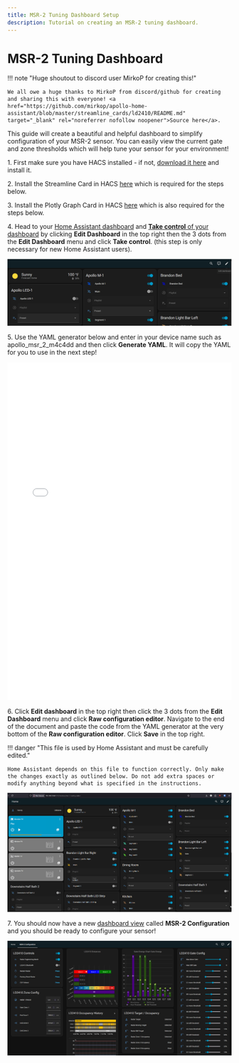 ```yaml
---
title: MSR-2 Tuning Dashboard Setup
description: Tutorial on creating an MSR-2 tuning dashboard.
---
```

# MSR-2 Tuning Dashboard

!!! note "Huge shoutout to discord user MirkoP for creating this!"

    We all owe a huge thanks to MirkoP from discord/github for creating and sharing this with everyone! <a href="https://github.com/mirkop/apollo-home-assistant/blob/master/streamline_cards/ld2410/README.md" target="_blank" rel="noreferrer nofollow noopener">Source here</a>.

This guide will create a beautiful and helpful dashboard to simplify configuration of your MSR-2 sensor. You can easily view the current gate and zone thresholds which will help tune your sensor for your environment!

1\. First make sure you have HACS installed - if not, <a href="https://hacs.xyz/docs/use/download/download/" target="_blank" rel="noreferrer nofollow noopener">download it here</a> and install it.

2\. Install the Streamline Card in HACS <a href="https://github.com/brunosabot/streamline-card/?tab=readme-ov-file#with-hacs-recommended" target="_blank" rel="noreferrer nofollow noopener">here</a> which is required for the steps below.

3\. Install the Plotly Graph Card in HACS <a href="https://github.com/dbuezas/lovelace-plotly-graph-card" target="_blank" rel="noreferrer nofollow noopener">here</a> which is also required for the steps below.

4\. Head to your <a href="http://homeassistant.local:8123" target="_blank" rel="noreferrer nofollow noopener">Home Assistant dashboard</a> and <a href="https://www.home-assistant.io/getting-started/onboarding_dashboard/#creating-a-new-dashboard-and-edit-cards" target="_blank" rel="noreferrer nofollow noopener"><strong>Take control</strong> of your dashboard</a> by clicking **Edit Dashboard** in the top right then the 3 dots from the **Edit Dashboard** menu and click **Take control**. (this step is only necessary for new Home Assistant users).

![](../../../assets/home-assistant-take-control-gif.gif)

5\. Use the YAML generator below and enter in your device name such as apollo\_msr\_2\_m4c4dd and then click **Generate YAML**. It will copy the YAML for you to use in the next step!

<iframe id="msr2" src="/snippets/msr-2-dashboard-yaml-generator.html" width="100%" height="760" style="border:0;" loading="lazy">
</iframe>

6\. Click **Edit dashboard** in the top right then click the 3 dots from the **Edit Dashboard** menu and click **Raw configuration editor**. Navigate to the end of the document and paste the code from the YAML generator at the very bottom of the **Raw configuration editor**. Click **Save** in the top right.

!!! danger "This file is used by Home Assistant and must be carefully edited."

    Home Assistant depends on this file to function correctly. Only make the changes exactly as outlined below. Do not add extra spaces or modify anything beyond what is specified in the instructions.

![](../../../assets/msr-2-yaml-generator-copy-paste-raw-gif.gif)

7\. You should now have a new <a href="https://www.home-assistant.io/dashboards/views/" target="_blank" rel="noreferrer nofollow noopener">dashboard view</a> called **MSR-2 Configuration** and you should be ready to configure your sensor!

![](../../../assets/msr-2-dashboard-example-finished.png)